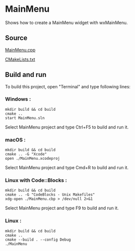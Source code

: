 # MainMenu

Shows how to create a MainMenu widget with wxMainMenu.

## Source

[MainMenu.cpp](MainMenu.cpp)

[CMakeLists.txt](CMakeLists.txt)

## Build and run

To build this project, open "Terminal" and type following lines:

### Windows :

``` shell
mkdir build && cd build
cmake .. 
start MainMenu.sln
```

Select MainMenu project and type Ctrl+F5 to build and run it.

### macOS :

``` shell
mkdir build && cd build
cmake .. -G "Xcode"
open ./MainMenu.xcodeproj
```

Select MainMenu project and type Cmd+R to build and run it.

### Linux with Code::Blocks :

``` shell
mkdir build && cd build
cmake .. -G "CodeBlocks - Unix Makefiles"
xdg-open ./MainMenu.cbp > /dev/null 2>&1
```

Select MainMenu project and type F9 to build and run it.

### Linux :

``` shell
mkdir build && cd build
cmake .. 
cmake --build . --config Debug
./MainMenu
```
